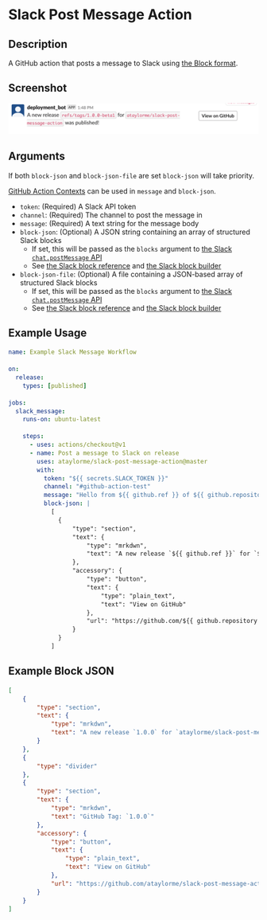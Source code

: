 # Slack Post Message Action

## Description

A GitHub action that posts a message to Slack using [the Block format](https://api.slack.com/reference/block-kit/blocks).

## Screenshot

![Example screenshot](assets/images/github-release-slack-message-example.png)

## Arguments

If both `block-json` and `block-json-file` are set `block-json` will take priority.

[GitHub Action Contexts](https://help.github.com/en/actions/automating-your-workflow-with-github-actions/contexts-and-expression-syntax-for-github-actions#contexts) can be used in `message` and `block-json`.

- `token`: (Required) A Slack API token
- `channel`: (Required) The channel to post the message in
- `message`: (Required) A text string for the message body
- `block-json`: (Optional) A JSON string containing an array of structured Slack blocks
  - If set, this will be passed as the `blocks` argument to [the Slack `chat.postMessage` API](https://api.slack.com/methods/chat.postMessage)
  - See [the Slack block reference](https://api.slack.com/reference/block-kit/blocks) and [the Slack block builder](https://api.slack.com/tools/block-kit-builder)
- `block-json-file`: (Optional) A file containing a JSON-based array of structured Slack blocks
  - If set, this will be passed as the `blocks` argument to [the Slack `chat.postMessage` API](https://api.slack.com/methods/chat.postMessage)
  - See [the Slack block reference](https://api.slack.com/reference/block-kit/blocks) and [the Slack block builder](https://api.slack.com/tools/block-kit-builder)

## Example Usage

```yml
name: Example Slack Message Workflow

on:
  release:
    types: [published]

jobs:
  slack_message:
    runs-on: ubuntu-latest

    steps:
      - uses: actions/checkout@v1
      - name: Post a message to Slack on release
        uses: ataylorme/slack-post-message-action@master
        with:
          token: "${{ secrets.SLACK_TOKEN }}"
          channel: "#github-action-test"
          message: "Hello from ${{ github.ref }} of ${{ github.repository }}"
          block-json: |
            [
              {
                  "type": "section",
                  "text": {
                      "type": "mrkdwn",
                      "text": "A new release `${{ github.ref }}` for `${{ github.repository }}` was published by ${{ github.actor }}!"
                  },
                  "accessory": {
                      "type": "button",
                      "text": {
                          "type": "plain_text",
                          "text": "View on GitHub"
                      },
                      "url": "https://github.com/${{ github.repository }}/releases/tag/${{ github.ref }}"
                  }
              }
            ]
```

## Example Block JSON

```json
[
    {
        "type": "section",
        "text": {
            "type": "mrkdwn",
            "text": "A new release `1.0.0` for `ataylorme/slack-post-message-action` was published by `ataylorme`!"
        }
    },
    {
        "type": "divider"
    },
    {
        "type": "section",
        "text": {
            "type": "mrkdwn",
            "text": "GitHub Tag: `1.0.0`"
        },
        "accessory": {
            "type": "button",
            "text": {
                "type": "plain_text",
                "text": "View on GitHub"
            },
            "url": "https://github.com/ataylorme/slack-post-message-action/releases/tag/1.0.0"
        }
    }
]
```
